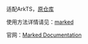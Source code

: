 适配ArkTS，[原仓库](https://github.com/markedjs/marked)

使用方法详情请见：[marked](https://www.npmjs.com/package/marked)

官网：[Marked Documentation](https://marked.js.org/)